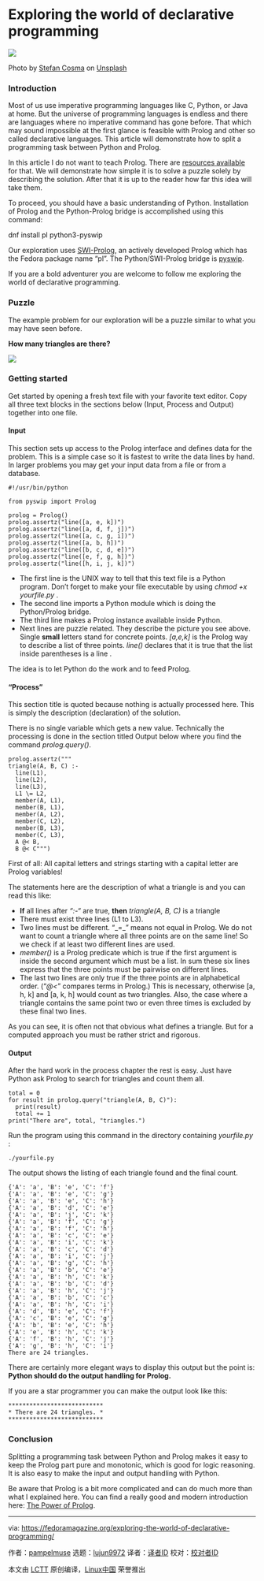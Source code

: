 [#]: subject: (Exploring the world of declarative programming)
[#]: via: (https://fedoramagazine.org/exploring-the-world-of-declarative-programming/)
[#]: author: (pampelmuse https://fedoramagazine.org/author/pampelmuse/)
[#]: collector: (lujun9972)
[#]: translator: ( )
[#]: reviewer: ( )
[#]: publisher: ( )
[#]: url: ( )

Exploring the world of declarative programming
======

![][1]

Photo by [Stefan Cosma][2] on [Unsplash][3]

### Introduction

Most of us use imperative programming languages like C, Python, or Java at home. But the universe of programming languages is endless and there are languages where no imperative command has gone before. That which may sound impossible at the first glance is feasible with Prolog and other so called declarative languages. This article will demonstrate how to split a programming task between Python and Prolog.

In this article I do not want to teach Prolog. There are [resources available][4] for that. We will demonstrate how simple it is to solve a puzzle solely by describing the solution. After that it is up to the reader how far this idea will take them.

To proceed, you should have a basic understanding of Python. Installation of Prolog and the Python-Prolog bridge is accomplished using this command:

dnf install pl python3-pyswip

Our exploration uses [SWI-Prolog][5], an actively developed Prolog which has the Fedora package name “pl”. The Python/SWI-Prolog bridge is [pyswip][6].

If you are a bold adventurer you are welcome to follow me exploring the world of declarative programming.

### Puzzle

The example problem for our exploration will be a puzzle similar to what you may have seen before.

**How many triangles are there?**

![][7]

### Getting started

Get started by opening a fresh text file with your favorite text editor. Copy all three text blocks in the sections below (Input, Process and Output) together into one file.

#### Input

This section sets up access to the Prolog interface and defines data for the problem. This is a simple case so it is fastest to write the data lines by hand. In larger problems you may get your input data from a file or from a database.

```
#!/usr/bin/python

from pyswip import Prolog

prolog = Prolog()
prolog.assertz("line([a, e, k])")
prolog.assertz("line([a, d, f, j])")
prolog.assertz("line([a, c, g, i])")
prolog.assertz("line([a, b, h])")
prolog.assertz("line([b, c, d, e])")
prolog.assertz("line([e, f, g, h])")
prolog.assertz("line([h, i, j, k])")
```

  * The first line is the UNIX way to tell that this text file is a Python program.
Don’t forget to make your file executable by using _chmod +x yourfile.py_ .
  * The second line imports a Python module which is doing the Python/Prolog bridge.
  * The third line makes a Prolog instance available inside Python.
  * Next lines are puzzle related. They describe the picture you see above.
Single **small** letters stand for concrete points.
_[a,e,k]_ is the Prolog way to describe a list of three points.
_line()_ declares that it is true that the list inside parentheses is a line .



The idea is to let Python do the work and to feed Prolog.

#### “Process”

This section title is quoted because nothing is actually processed here. This is simply the description (declaration) of the solution.

There is no single variable which gets a new value. Technically the processing is done in the section titled Output below where you find the command _prolog.query()_.

```
prolog.assertz("""
triangle(A, B, C) :-
  line(L1),
  line(L2),
  line(L3),
  L1 \= L2,
  member(A, L1),
  member(B, L1),
  member(A, L2),
  member(C, L2),
  member(B, L3),
  member(C, L3),
  A @< B,
  B @< C""")
```

First of all: All capital letters and strings starting with a capital letter are Prolog variables!

The statements here are the description of what a triangle is and you can read this like:

  * **If** all lines after _“:-“_ are true, **then** _triangle(A, B, C)_ is a triangle
  * There must exist three lines (L1 to L3).
  * Two lines must be different. “\_=_” means not equal in Prolog. We do not want to count a triangle where all three points are on the same line! So we check if at least two different lines are used.
  * _member()_ is a Prolog predicate which is true if the first argument is inside the second argument which must be a list. In sum these six lines express that the three points must be pairwise on different lines.
  * The last two lines are only true if the three points are in alphabetical order. (“_@&lt;_” compares terms in Prolog.) This is necessary, otherwise [a, h, k] and [a, k, h] would count as two triangles. Also, the case where a triangle contains the same point two or even three times is excluded by these final two lines.



As you can see, it is often not that obvious what defines a triangle. But for a computed approach you must be rather strict and rigorous.

#### Output

After the hard work in the process chapter the rest is easy. Just have Python ask Prolog to search for triangles and count them all.

```
total = 0
for result in prolog.query("triangle(A, B, C)"):
  print(result)
  total += 1
print("There are", total, "triangles.")
```

Run the program using this command in the directory containing _yourfile.py_ :

```
./yourfile.py
```

The output shows the listing of each triangle found and the final count.

```
{'A': 'a', 'B': 'e', 'C': 'f'}
{'A': 'a', 'B': 'e', 'C': 'g'}
{'A': 'a', 'B': 'e', 'C': 'h'}
{'A': 'a', 'B': 'd', 'C': 'e'}
{'A': 'a', 'B': 'j', 'C': 'k'}
{'A': 'a', 'B': 'f', 'C': 'g'}
{'A': 'a', 'B': 'f', 'C': 'h'}
{'A': 'a', 'B': 'c', 'C': 'e'}
{'A': 'a', 'B': 'i', 'C': 'k'}
{'A': 'a', 'B': 'c', 'C': 'd'}
{'A': 'a', 'B': 'i', 'C': 'j'}
{'A': 'a', 'B': 'g', 'C': 'h'}
{'A': 'a', 'B': 'b', 'C': 'e'}
{'A': 'a', 'B': 'h', 'C': 'k'}
{'A': 'a', 'B': 'b', 'C': 'd'}
{'A': 'a', 'B': 'h', 'C': 'j'}
{'A': 'a', 'B': 'b', 'C': 'c'}
{'A': 'a', 'B': 'h', 'C': 'i'}
{'A': 'd', 'B': 'e', 'C': 'f'}
{'A': 'c', 'B': 'e', 'C': 'g'}
{'A': 'b', 'B': 'e', 'C': 'h'}
{'A': 'e', 'B': 'h', 'C': 'k'}
{'A': 'f', 'B': 'h', 'C': 'j'}
{'A': 'g', 'B': 'h', 'C': 'i'}
There are 24 triangles.
```

There are certainly more elegant ways to display this output but the point is:
**Python should do the output handling for Prolog.**

If you are a star programmer you can make the output look like this:

```
***************************
* There are 24 triangles. *
***************************
```

### Conclusion

Splitting a programming task between Python and Prolog makes it easy to keep the Prolog part pure and monotonic, which is good for logic reasoning. It is also easy to make the input and output handling with Python.

Be aware that Prolog is a bit more complicated and can do much more than what I explained here. You can find a really good and modern introduction here: [The Power of Prolog][4].

--------------------------------------------------------------------------------

via: https://fedoramagazine.org/exploring-the-world-of-declarative-programming/

作者：[pampelmuse][a]
选题：[lujun9972][b]
译者：[译者ID](https://github.com/译者ID)
校对：[校对者ID](https://github.com/校对者ID)

本文由 [LCTT](https://github.com/LCTT/TranslateProject) 原创编译，[Linux中国](https://linux.cn/) 荣誉推出

[a]: https://fedoramagazine.org/author/pampelmuse/
[b]: https://github.com/lujun9972
[1]: https://fedoramagazine.org/wp-content/uploads/2021/04/explore_declarative-816x345.jpg
[2]: https://unsplash.com/@stefanbc?utm_source=unsplash&utm_medium=referral&utm_content=creditCopyText
[3]: https://unsplash.com/s/photos/star-trek?utm_source=unsplash&utm_medium=referral&utm_content=creditCopyText
[4]: https://www.metalevel.at/prolog
[5]: https://www.swi-prolog.org/
[6]: https://github.com/yuce/pyswip
[7]: https://fedoramagazine.org/wp-content/uploads/2021/04/triangle2.png
